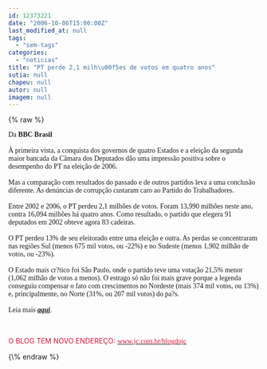 ```yaml
---
id: 12373221
date: "2006-10-06T15:00:00Z"
last_modified_at: null
tags:
  - "sem-tags"
categories:
  - "noticias"
title: "PT perde 2,1 milh\u00f5es de votos em quatro anos"
sutia: null
chapeu: null
autor: null
imagem: null
---
```

{\% raw %}
<p><P><FONT face=Verdana>Da <B>BBC Brasil</B><BR><BR>À primeira vista, a conquista dos governos de quatro Estados e a eleição da segunda maior bancada da Câmara dos Deputados dão uma impressão positiva sobre o desempenho do PT na eleição de 2006. <BR><BR>Mas a comparação com resultados do passado e de outros partidos leva a uma conclusão diferente. As denúncias de corrupção custaram caro ao Partido do Trabalhadores. <BR><BR>Entre 2002 e 2006, o PT perdeu 2,1 milhões de votos. Foram 13,990 milhões neste ano, contra 16,094 milhões há quatro anos. Como resultado, o partido que elegera 91 deputados em 2002 obteve agora 83 cadeiras. <BR><BR>O PT perdeu 13% de seu eleitorado entre uma eleição e outra. As perdas se concentraram nas regiões Sul (menos 675 mil votos, ou -22%) e no Sudeste (menos 1,902 milhão de votos, ou -23%). <BR><BR>O Estado mais cr?tico foi São Paulo, onde o partido teve uma votação 21,5% menor (1,062 milhão de votos a menos). O estrago só não foi mais grave porque a legenda conseguiu compensar o fato com crescimentos no Nordeste (mais 374 mil votos, ou 13%) e, principalmente, no Norte (31%, ou 207 mil votos) do pa?s.<BR></FONT><FONT face=Verdana><BR>Leia mais <STRONG><EM><A href=\"https://www1.folha.uol.com.br/folha/bbc/ult272u57596.shtml\" target=_blank>aqui</A></EM></STRONG>.</FONT></P></p>
<p><P><FONT face=Verdana></FONT>&nbsp;</P></p>
<p><P><FONT color=#dc143c>O BLOG TEM NOVO ENDEREÇO: </FONT><A href=\"https://www.jc.com.br/blogdojc\"><FONT face=Verdana color=#dc143c>www.jc.com.br/blogdojc</FONT></A></P> </p>
{\% endraw %}